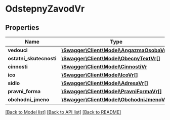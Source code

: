 # OdstepnyZavodVr

## Properties
Name | Type | Description | Notes
------------ | ------------- | ------------- | -------------
**vedouci** | [**\Swagger\Client\Model\AngazmaOsobaVr[]**](AngazmaOsobaVr.md) |  | [optional] 
**ostatni_skutecnosti** | [**\Swagger\Client\Model\ObecnyTextVr[]**](ObecnyTextVr.md) |  | [optional] 
**cinnosti** | [**\Swagger\Client\Model\CinnostiVr**](CinnostiVr.md) |  | [optional] 
**ico** | [**\Swagger\Client\Model\IcoVr[]**](IcoVr.md) |  | [optional] 
**sidlo** | [**\Swagger\Client\Model\AdresaVr[]**](AdresaVr.md) |  | [optional] 
**pravni_forma** | [**\Swagger\Client\Model\PravniFormaVr[]**](PravniFormaVr.md) |  | [optional] 
**obchodni_jmeno** | [**\Swagger\Client\Model\ObchodniJmenoVr[]**](ObchodniJmenoVr.md) |  | [optional] 

[[Back to Model list]](../../README.md#documentation-for-models) [[Back to API list]](../../README.md#documentation-for-api-endpoints) [[Back to README]](../../README.md)

